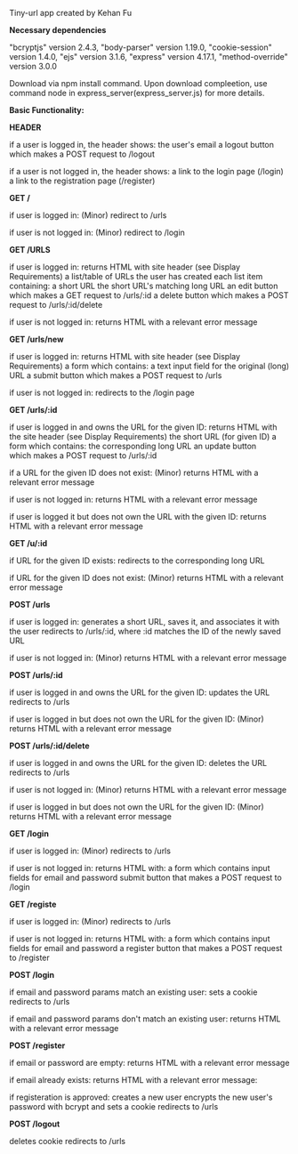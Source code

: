 Tiny-url app created by Kehan Fu

**Necessary dependencies**

"bcryptjs" version 2.4.3,
"body-parser" version 1.19.0,
"cookie-session" version 1.4.0,
"ejs" version 3.1.6,
"express" version 4.17.1,
"method-override" version 3.0.0

Download via npm install command. Upon download compleetion, use command node in express_server(express_server.js) for more details. 

**Basic Functionality:**

**HEADER**

if a user is logged in, the header shows:
  the user's email
  a logout button which makes a POST request to /logout

if a user is not logged in, the header shows:
  a link to the login page (/login)
  a link to the registration page (/register)

**GET /**

if user is logged in:
  (Minor) redirect to /urls

if user is not logged in:
  (Minor) redirect to /login

**GET /URLS**

if user is logged in:
  returns HTML with site header (see Display Requirements) a list/table of URLs the user has created
  each list item containing: 
  a short URL the short URL's  matching long URL an edit button which makes a GET request to /urls/:id a delete button which makes a POST request to 
  /urls/:id/delete 

if user is not logged in:
  returns HTML with a relevant error message

**GET /urls/new**

if user is logged in:
  returns HTML with site header (see Display Requirements) a form which contains: a text input field for the original (long) URL a submit button which makes a POST 
  request to /urls

if user is not logged in:
  redirects to the /login page

**GET /urls/:id**

if user is logged in and owns the URL for the given ID:
  returns HTML with the site header (see Display Requirements) the short URL (for given ID) a form which contains: the corresponding long URL an update button   
  which makes a POST request to /urls/:id

if a URL for the given ID does not exist:
  (Minor) returns HTML with a relevant error message

if user is not logged in:
  returns HTML with a relevant error message

if user is logged it but does not own the URL with the given ID:
  returns HTML with a relevant error message

**GET /u/:id**

if URL for the given ID exists:
  redirects to the corresponding long URL

if URL for the given ID does not exist:
  (Minor) returns HTML with a relevant error message

**POST /urls**

if user is logged in:
  generates a short URL, saves it, and associates it with the user redirects to /urls/:id, where :id matches the ID of the newly saved URL

if user is not logged in:
  (Minor) returns HTML with a relevant error message

**POST /urls/:id**

if user is logged in and owns the URL for the given ID:
  updates the URL redirects to /urls

if user is logged in but does not own the URL for the given ID:
  (Minor) returns HTML with a relevant error message

**POST /urls/:id/delete**

if user is logged in and owns the URL for the given ID:
  deletes the URL redirects to /urls

if user is not logged in:
  (Minor) returns HTML with a relevant error message

if user is logged in but does not own the URL for the given ID:
  (Minor) returns HTML with a relevant error message

**GET /login**

if user is logged in:
  (Minor) redirects to /urls

if user is not logged in:
  returns HTML with: a form which contains input fields for email and password submit button that makes a POST request to /login

**GET /registe**

if user is logged in:
  (Minor) redirects to /urls

if user is not logged in:
  returns HTML with: a form which contains input fields for email and password a register button that makes a POST request to /register

**POST /login**

if email and password params match an existing user:
  sets a cookie redirects to /urls

if email and password params don't match an existing user:
  returns HTML with a relevant error message

**POST /register**

if email or password are empty:
  returns HTML with a relevant error message

if email already exists:
  returns HTML with a relevant error message:

if registeration is approved:
  creates a new user encrypts the new user's password with bcrypt and sets a cookie redirects to /urls

**POST /logout**

  deletes cookie redirects to /urls
